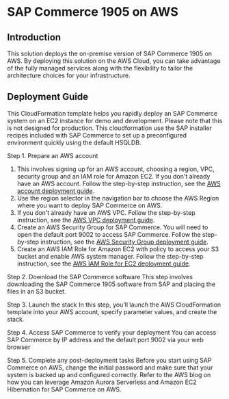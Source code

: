 # SAP Commerce 1905 on AWS
## Introduction

This solution deploys the on-premise version of SAP Commerce 1905 on AWS. By deploying this solution on the AWS Cloud, you can take advantage of the fully managed services along with the flexibility to tailor the architecture choices for your infrastructure. 

## Deployment Guide

This CloudFormation template helps you rapidly deploy an SAP Commerce system on an EC2 instance for demo and development. Please note that this is not designed for production. This cloudformation use the SAP installer recipes included with SAP Commerce to set up a preconfigured environment quickly using the default HSQLDB.  

Step 1. Prepare an AWS account
1. This involves signing up for an AWS account, choosing a region, VPC, security group and an IAM role for Amazon EC2. If you don't already have an AWS account. Follow the step-by-step instruction, see the [AWS account deployment guide]( https://aws.amazon.com/premiumsupport/knowledge-center/create-and-activate-aws-account/).
2. Use the region selector in the navigation bar to choose the AWS Region where you want to deploy SAP Commerce on AWS. 
3. If you don’t already have an AWS VPC. Follow the step-by-step instruction, see the [AWS VPC deployment guide]( https://docs.aws.amazon.com/vpc/latest/userguide/vpc-getting-started.html).
4.	Create an AWS Security Group for SAP Commerce. You will need to open the default  port 9002 to access SAP Commerce. Follow the step-by-step instruction, see the [AWS Security Group deployment guide](https://docs.aws.amazon.com/vpc/latest/userguide/VPC_SecurityGroups.html).
5.	Create an AWS IAM Role for Amazon EC2 with policy to access your S3 bucket and enable AWS system manager. Follow the step-by-step instruction, see the [AWS IAM Role for EC2 deployment guide]( https://docs.aws.amazon.com/AWSEC2/latest/UserGuide/iam-roles-for-amazon-ec2.html). 

Step 2. Download the SAP Commerce software 
This step involves downloading the SAP Commerce 1905 software from SAP and placing the files in an S3 bucket. 

Step 3. Launch the stack
In this step, you’ll launch the AWS CloudFormation template into your AWS account, specify parameter values, and create the stack. 

Step 4. Access SAP Commerce to verify your deployment
You can access SAP Commerce by IP address and the default port 9002 via your web browser 

Step 5. Complete any post-deployment tasks
Before you start using SAP Commerce on AWS, change the initial password and make sure that your system is backed up and configured correctly. Refer to the AWS blog on how you can leverage Amazon Aurora Serverless and Amazon EC2 Hibernation for SAP Commerce on AWS. 
